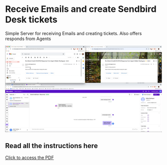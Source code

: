 # Receive Emails and create Sendbird Desk tickets

Simple Server for receiving Emails and creating tickets. Also offers responds from Agents

![](desk-final.png?raw=true)

## Read all the instructions here

[Click to access the PDF](https://github.com/warodri-sendbird/desk-email-nodejs/desk-email-support.pdf)
